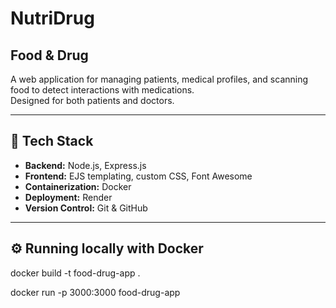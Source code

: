 # NutriDrug
##  Food & Drug

A web application for managing patients, medical profiles, and scanning food to detect interactions with medications.  
Designed for both patients and doctors.

---

## 🚀 Tech Stack
- **Backend:** Node.js, Express.js
- **Frontend:** EJS templating, custom CSS, Font Awesome
- **Containerization:** Docker
- **Deployment:** Render
- **Version Control:** Git & GitHub

---

## ⚙️ Running locally with Docker

docker build -t food-drug-app .

docker run -p 3000:3000 food-drug-app
